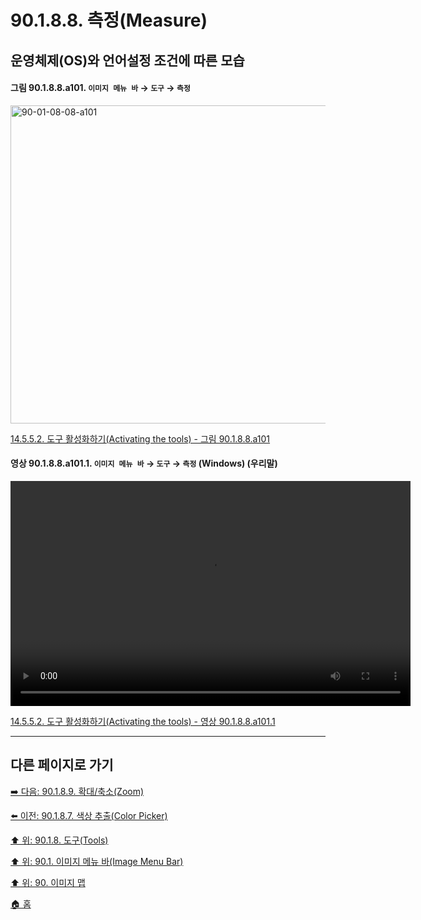 # 90.1.8.8. 측정(Measure)
## 운영체제(OS)와 언어설정 조건에 따른 모습

<a id="90-01-08-08-a101"></a>

#### 그림 90.1.8.8.a101. `이미지 메뉴 바` → `도구` → `측정`
<img width="980" height="509" alt="90-01-08-08-a101" src="https://github.com/wonder13662/gimp/assets/15767104/f6d396a1-6bcf-488f-a6d6-848b1c5f32b3" />

[14.5.5.2. 도구 활성화하기(Activating the tools) - 그림 90.1.8.8.a101](./14-05-05-02-activating_the_tool.md#90-01-08-08-a101)

<a id="90-01-08-08-a101-01"></a>

#### 영상 90.1.8.8.a101.1. `이미지 메뉴 바` → `도구` → `측정` (Windows) (우리말)
<video controls="controls" width="640" height="360" src="https://github.com/wonder13662/gimp/assets/15767104/adc808c0-6b4f-4be2-9a1a-12f90aa4f0a9"></video>

[14.5.5.2. 도구 활성화하기(Activating the tools) - 영상 90.1.8.8.a101.1](./14-05-05-02-activating_the_tool.md#90-01-08-08-a101-01)

***

## 다른 페이지로 가기

[➡️ 다음: 90.1.8.9. 확대/축소(Zoom)](./90-01-08-09-zoom.md)

[⬅️ 이전: 90.1.8.7. 색상 추출(Color Picker)](./90-01-08-07-color_picker.md)

[⬆️ 위: 90.1.8. 도구(Tools)](./90-01-08-00-tools.md)

[⬆️ 위: 90.1. 이미지 메뉴 바(Image Menu Bar)](./90-01-00-image-menu-bar.md)

[⬆️ 위: 90. 이미지 맵](./90-00-image-map.md)

[🏠 홈](./00-home.md)

